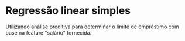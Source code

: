 # Regressão linear simples
Utilizando análise preditiva para determinar o limite de empréstimo com base na feature "salário" fornecida.
